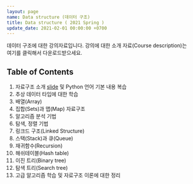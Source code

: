 ```yaml
---
layout: page
name: Data structure (데이터 구조)
title: Data structure ( 2021 Spring )
update_date: 2021-02-01 00:00:00 +0700
---
```


데이터 구조에 대한 강의자료입니다. 강의에 대한 소개 자료(Course description)는 여기를 클릭해서 다운로드받으세요.

## Table of Contents
1. 자료구조 소개 [slide](/assets/slides/21spr/data-structure/21spring-data-structures-1.pdf) 및 Python 언어 기본 내용 복습
2. 추상 데이터 타입에 대한 학습 
3. 배열(Array) 
4. 집합(Sets)과 맵(Map) 자료구조
5. 알고리즘 분석 기법 
6. 탐색, 정렬 기법 
7. 링크드 구조(Linked Structure) 
8. 스택(Stack)과 큐(Queue) 
9. 재귀함수(Recursion) 
10. 해쉬테이블(Hash table) 
11. 이진 트리(Binary tree)
12. 탐색 트리(Search tree)
13. 고급 알고리즘 학습 및 자료구조 이론에 대한 정리

